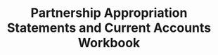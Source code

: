 ---
title: "Partnership Appropriation Statements and Current Accounts Workbook"
description: "A revision workbook for those students studying final accounts preparation for sole traders and partnerships, including appropriation statements and current accounts. It is made up of explanations as well as fully worked examples and practice questions with worked answers."
AmazonID: "B092P78Q8X"
tags:
- revision workbooks
- partnership
series:
- AAT Level 3
---